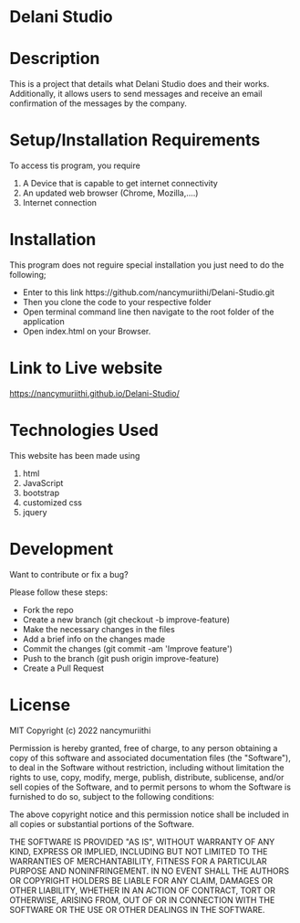 # Delani Studio

# Description
This is a project that details what Delani Studio does and their works. Additionally, it allows users to send messages and receive an email confirmation of the messages by the company.

# Setup/Installation Requirements
To access tis program, you require

<ol>
    <li>A Device that is capable to get internet connectivity</li>
    <li>An updated web browser (Chrome, Mozilla,....)</li>
    <li>Internet connection</li>
</ol>

# Installation
This program does not reguire special installation you just need to do the following;

<ul>
    <li>Enter to this link https://github.com/nancymuriithi/Delani-Studio.git</li>
    <li>Then you clone the code to your respective folder</li>
    <li>Open terminal command line then navigate to the root folder of the application</li>
    <li>Open index.html on your Browser.</li>
</ul>


# Link to Live website
https://nancymuriithi.github.io/Delani-Studio/

# Technologies Used
This website has been made using 

<ol>
   <li>html</li>
   <li>JavaScript</li>
   <li>bootstrap</li>
   <li>customized css</li>
   <li>jquery</li>
</ol>

# Development
Want to contribute or fix a bug?

Please follow these steps:

<ul>
<li>Fork the repo</li>
<li>Create a new branch (git checkout -b improve-feature)</li>
<li>Make the necessary changes in the files</li>
<li>Add a brief info on the changes made</li>
<li>Commit the changes (git commit -am 'Improve feature')</li>
<li>Push to the branch (git push origin improve-feature)</li>
<li>Create a Pull Request</li>
</ul>

# License

MIT Copyright (c) 2022 nancymuriithi

Permission is hereby granted, free of charge, to any person obtaining a copy
of this software and associated documentation files (the "Software"), to deal
in the Software without restriction, including without limitation the rights
to use, copy, modify, merge, publish, distribute, sublicense, and/or sell
copies of the Software, and to permit persons to whom the Software is
furnished to do so, subject to the following conditions:

The above copyright notice and this permission notice shall be included in all
copies or substantial portions of the Software.

THE SOFTWARE IS PROVIDED "AS IS", WITHOUT WARRANTY OF ANY KIND, EXPRESS OR
IMPLIED, INCLUDING BUT NOT LIMITED TO THE WARRANTIES OF MERCHANTABILITY,
FITNESS FOR A PARTICULAR PURPOSE AND NONINFRINGEMENT. IN NO EVENT SHALL THE
AUTHORS OR COPYRIGHT HOLDERS BE LIABLE FOR ANY CLAIM, DAMAGES OR OTHER
LIABILITY, WHETHER IN AN ACTION OF CONTRACT, TORT OR OTHERWISE, ARISING FROM,
OUT OF OR IN CONNECTION WITH THE SOFTWARE OR THE USE OR OTHER DEALINGS IN THE
SOFTWARE.